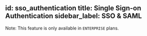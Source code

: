 id: sso_authentication
title: Single Sign-on Authentication
sidebar_label: SSO & SAML
---

Note: This feature is only available in `ENTERPRISE` plans. 
